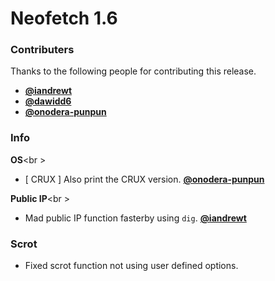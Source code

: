 # Neofetch 1.6

### Contributers

Thanks to the following people for contributing this release.

- **[@iandrewt](https://github.com/iandrewt)**
- **[@dawidd6](https://github.com/dawidd6)**
- **[@onodera-punpun](https://github.com/onodera-punpun)**

### Info

**OS**<br \>
- [ CRUX ] Also print the CRUX version. **[@onodera-punpun](https://github.com/onodera-punpun)**

**Public IP**<br \>
- Mad public IP function fasterby using `dig`. **[@iandrewt](https://github.com/iandrewt)**


### Scrot
- Fixed scrot function not using user defined options.
